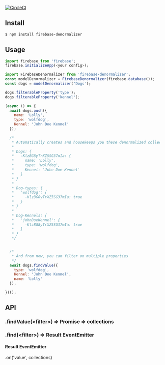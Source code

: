 [![CircleCI](https://circleci.com/gh/dsdenes/firebase-denormalizer/tree/master.svg?style=svg)](https://circleci.com/gh/dsdenes/firebase-denormalizer/tree/master)
## Install
```bash
$ npm install firebase-denormalizer
```

## Usage
```javascript
import firebase from 'firebase';
firebase.initializeApp(<your config>);

import FirebaseDenormalizer from 'firebase-denormalizer';
const modelDenormalizer = FirebaseDenormalizer(firebase.database());
const dogs = modelDenormalizer('Dogs');

dogs.filterableProperty('type');
dogs.filterableProperty('kennel');

(async () => {
  await dogs.push({
    name: 'Lolly',
    type: 'wolfdog',
    Kennel: 'John Doe Kennel'
  });

  /*
   * Automatically creates and housekeeps you these denormalized collections:
   *
   * Dogs: {
   *   -KlzBG8yTrXZ5SG37mIa: {
   *     name: 'Lolly',
   *     type: 'wolfdog',
   *     Kennel: 'John Doe Kennel'
   *   }
   * }
   *
   * Dog-types: {
   *   'wolfdog': {
   *     -KlzBG8yTrXZ5SG37mIa: true
   *   }
   * }
   *
   * Dog-Kennels: {
   *   'johnDoeKennel': {
   *     -KlzBG8yTrXZ5SG37mIa: true
   *   }
   * }
   */


  /*
   * And from now, you can filter on multiple properties
   */
  await dogs.findValue({
    type: 'wolfdog',
    Kennel: 'John Doe Kennel',
    name: 'Lolly'
  });

})();
```

## API
### .findValue(\<filter\>) => Promise => collections
### .find(\<filter\>) => Result EventEmitter

#### Result EventEmitter
.on('value', collections)
